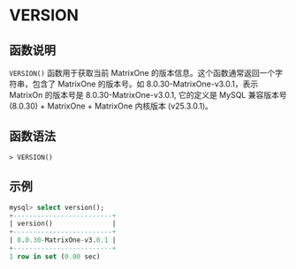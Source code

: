 # **VERSION**

## **函数说明**

`VERSION()` 函数用于获取当前 MatrixOne 的版本信息。这个函数通常返回一个字符串，包含了 MatrixOne 的版本号。如 8.0.30-MatrixOne-v3.0.1，表示 MatrixOn 的版本号是 8.0.30-MatrixOne-v3.0.1, 它的定义是 MySQL 兼容版本号 (8.0.30) + MatrixOne + MatrixOne 内核版本 (v25.3.0.1)。

## **函数语法**

```
> VERSION()
```

## **示例**

```sql
mysql> select version();
+-------------------------+
| version()               |
+-------------------------+
| 8.0.30-MatrixOne-v3.0.1 |
+-------------------------+
1 row in set (0.00 sec)
```
